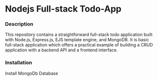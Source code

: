 <h1>Nodejs Full-stack Todo-App</h1>
<h3>Description</h3>
<p>
  This repository contains a straightforward full-stack todo application built with Node.js, Express.js, EJS template engine, and MongoDB. It is basic full-stack application which offers a practical example of building a CRUD application with a backend API and a frontend interface.
</p>
<h3>Installation</h3>
Install MongoDb Database
